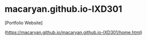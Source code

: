 # macaryan.github.io-IXD301

[Portfolio Website]

(https://macaryan.github.io/macaryan.github.io-IXD301/home.html)